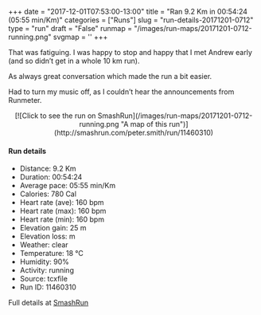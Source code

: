 +++
date = "2017-12-01T07:53:00-13:00"
title = "Ran 9.2 Km in 00:54:24 (05:55 min/Km)"
categories = ["Runs"]
slug = "run-details-20171201-0712"
type = "run"
draft = "False"
runmap = "/images/run-maps/20171201-0712-running.png"
svgmap = '<polyline points="1 49, 0 49, 0 50, 0 51, 0 51, 1 52, 1 55, 1 55, 2 56, 3 55, 4 54, 4 54, 8 50, 9 49, 11 47, 12 46, 12 46, 13 45, 14 44, 14 44, 15 44, 18 42, 19 41, 22 41, 24 41, 25 42, 29 43, 29 43, 31 41, 32 40, 33 38, 34 38, 39 37, 46 38, 50 38, 52 38, 55 40, 64 48, 68 50, 72 51, 74 51, 78 52, 83 51, 86 50, 88 50, 89 51, 89 52, 89 53, 89 54, 90 55, 91 55, 93 55, 94 55, 95 55, 98 57, 99 58, 100 59, 100 61, 99 63, 100 63, 100 61, 100 59, 100 58, 98 57, 97 56, 95 55, 94 55, 92 55, 91 54, 89 53, 89 53, 89 51, 88 50, 88 50, 84 51, 79 52, 76 51, 71 50, 67 49, 64 47, 56 40, 52 38, 49 38, 46 38, 39 37, 33 38, 32 38, 32 39, 31 41, 29 43, 27 42, 23 40, 21 40, 18 42, 16 43, 14 43, 13 44, 12 45, 11 47, 8 49">'
+++

That was fatiguing. I was happy to stop and happy that I met Andrew early (and so didn’t get in a whole 10 km run). 

As always great conversation which made the run a bit easier. 

Had to turn my music off, as I couldn’t hear the announcements from Runmeter. 

<!--more-->

<center>
[![Click to see the run on SmashRun](/images/run-maps/20171201-0712-running.png "A map of this run")](http://smashrun.com/peter.smith/run/11460310)
</center>

#### Run details

* Distance: 9.2 Km
* Duration: 00:54:24
* Average pace: 05:55 min/Km
* Calories: 780 Cal
* Heart rate (ave): 160 bpm
* Heart rate (max): 160 bpm
* Heart rate (min): 160 bpm
* Elevation gain: 25 m
* Elevation loss:  m
* Weather: clear
* Temperature: 18 &deg;C
* Humidity: 90%
* Activity: running
* Source: tcxfile
* Run ID: 11460310

Full details at [SmashRun](http://smashrun.com/peter.smith/run/11460310)
